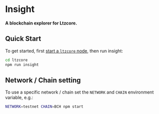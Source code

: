 # Insight

**A blockchain explorer for Ltzcore.**

## Quick Start

To get started, first [start a `ltzcore` node](../ltzcore-node/readme.md), then run insight:

```sh
cd ltzcore
npm run insight
```

## Network / Chain setting

To use a specific network / chain set the `NETWORK` and `CHAIN` environment variable, e.g.:

```sh
NETWORK=testnet CHAIN=BCH npm start
```
